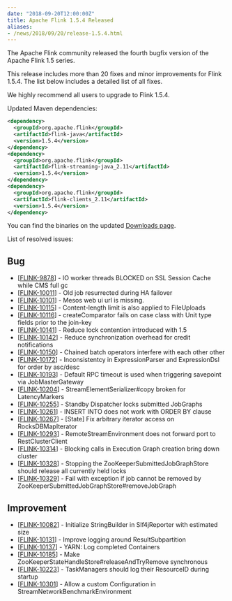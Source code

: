 ```yaml
---
date: "2018-09-20T12:00:00Z"
title: Apache Flink 1.5.4 Released
aliases:
- /news/2018/09/20/release-1.5.4.html
---
```


The Apache Flink community released the fourth bugfix version of the Apache Flink 1.5 series.

This release includes more than 20 fixes and minor improvements for Flink 1.5.4. The list below includes a detailed list of all fixes.

We highly recommend all users to upgrade to Flink 1.5.4.

Updated Maven dependencies:

```xml
<dependency>
  <groupId>org.apache.flink</groupId>
  <artifactId>flink-java</artifactId>
  <version>1.5.4</version>
</dependency>
<dependency>
  <groupId>org.apache.flink</groupId>
  <artifactId>flink-streaming-java_2.11</artifactId>
  <version>1.5.4</version>
</dependency>
<dependency>
  <groupId>org.apache.flink</groupId>
  <artifactId>flink-clients_2.11</artifactId>
  <version>1.5.4</version>
</dependency>
```

You can find the binaries on the updated [Downloads page](http://flink.apache.org/downloads.html).

List of resolved issues:

<h2>        Bug
</h2>
<ul>
<li>[<a href='https://issues.apache.org/jira/browse/FLINK-9878'>FLINK-9878</a>] -         IO worker threads BLOCKED on SSL Session Cache while CMS full gc
</li>
<li>[<a href='https://issues.apache.org/jira/browse/FLINK-10011'>FLINK-10011</a>] -         Old job resurrected during HA failover
</li>
<li>[<a href='https://issues.apache.org/jira/browse/FLINK-10101'>FLINK-10101</a>] -         Mesos web ui url is missing.
</li>
<li>[<a href='https://issues.apache.org/jira/browse/FLINK-10115'>FLINK-10115</a>] -         Content-length limit is also applied to FileUploads
</li>
<li>[<a href='https://issues.apache.org/jira/browse/FLINK-10116'>FLINK-10116</a>] -         createComparator fails on case class with Unit type fields prior to the join-key
</li>
<li>[<a href='https://issues.apache.org/jira/browse/FLINK-10141'>FLINK-10141</a>] -         Reduce lock contention introduced with 1.5
</li>
<li>[<a href='https://issues.apache.org/jira/browse/FLINK-10142'>FLINK-10142</a>] -         Reduce synchronization overhead for credit notifications
</li>
<li>[<a href='https://issues.apache.org/jira/browse/FLINK-10150'>FLINK-10150</a>] -         Chained batch operators interfere with each other other
</li>
<li>[<a href='https://issues.apache.org/jira/browse/FLINK-10172'>FLINK-10172</a>] -         Inconsistentcy in ExpressionParser and ExpressionDsl for order by asc/desc
</li>
<li>[<a href='https://issues.apache.org/jira/browse/FLINK-10193'>FLINK-10193</a>] -         Default RPC timeout is used when triggering savepoint via JobMasterGateway
</li>
<li>[<a href='https://issues.apache.org/jira/browse/FLINK-10204'>FLINK-10204</a>] -         StreamElementSerializer#copy broken for LatencyMarkers 
</li>
<li>[<a href='https://issues.apache.org/jira/browse/FLINK-10255'>FLINK-10255</a>] -         Standby Dispatcher locks submitted JobGraphs
</li>
<li>[<a href='https://issues.apache.org/jira/browse/FLINK-10261'>FLINK-10261</a>] -         INSERT INTO does not work with ORDER BY clause
</li>
<li>[<a href='https://issues.apache.org/jira/browse/FLINK-10267'>FLINK-10267</a>] -         [State] Fix arbitrary iterator access on RocksDBMapIterator
</li>
<li>[<a href='https://issues.apache.org/jira/browse/FLINK-10293'>FLINK-10293</a>] -         RemoteStreamEnvironment does not forward port to RestClusterClient
</li>
<li>[<a href='https://issues.apache.org/jira/browse/FLINK-10314'>FLINK-10314</a>] -         Blocking calls in Execution Graph creation bring down cluster
</li>
<li>[<a href='https://issues.apache.org/jira/browse/FLINK-10328'>FLINK-10328</a>] -         Stopping the ZooKeeperSubmittedJobGraphStore should release all currently held locks
</li>
<li>[<a href='https://issues.apache.org/jira/browse/FLINK-10329'>FLINK-10329</a>] -         Fail with exception if job cannot be removed by ZooKeeperSubmittedJobGraphStore#removeJobGraph
</li>
</ul>
                
<h2>        Improvement
</h2>
<ul>
<li>[<a href='https://issues.apache.org/jira/browse/FLINK-10082'>FLINK-10082</a>] -         Initialize StringBuilder in Slf4jReporter with estimated size
</li>
<li>[<a href='https://issues.apache.org/jira/browse/FLINK-10131'>FLINK-10131</a>] -         Improve logging around ResultSubpartition
</li>
<li>[<a href='https://issues.apache.org/jira/browse/FLINK-10137'>FLINK-10137</a>] -         YARN: Log completed Containers
</li>
<li>[<a href='https://issues.apache.org/jira/browse/FLINK-10185'>FLINK-10185</a>] -         Make ZooKeeperStateHandleStore#releaseAndTryRemove synchronous
</li>
<li>[<a href='https://issues.apache.org/jira/browse/FLINK-10223'>FLINK-10223</a>] -         TaskManagers should log their ResourceID during startup
</li>
<li>[<a href='https://issues.apache.org/jira/browse/FLINK-10301'>FLINK-10301</a>] -         Allow a custom Configuration in StreamNetworkBenchmarkEnvironment
</li>
</ul>
